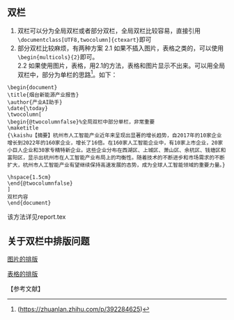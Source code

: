 ## 双栏
1. 双栏可以分为全局双栏或者部分双栏，全局双栏比较容易，直接引用`\documentclass[UTF8,twocolumn]{ctexart}`即可
2. 部分双栏比较麻烦，有两种方案
2.1 如果不插入图片，表格之类的，可以使用`\begin{multicols}{2}`即可。   
2.2 如果使用图片，表格，用2.1的方法，表格和图片显示不出来。可以用全局双栏中，部分为单栏的思路[^1]。如下：    
```
\begin{document}
\title{烟台新能源产业报告}
\author{产业AI助手}
\date{\today}
\twocolumn[
\begin{@twocolumnfalse}%全局双栏中部分单栏，非常重要
\maketitle
{\kaishu【摘要】杭州市人工智能产业近年来呈现出显著的增长趋势，自2017年的10家企业增长到2022年的160家企业，增长了16倍。在160家人工智能企业中，有10家上市企业，20家小巨人企业和30家专精特新企业。这些企业分布在西湖区、上城区、萧山区、余杭区、钱塘区和富阳区，显示出杭州市在人工智能产业布局上的均衡性。随着技术的不断进步和市场需求的不断扩大，杭州市人工智能产业有望继续保持高速发展的态势，成为全球人工智能领域的重要力量。}

\hspace{1.5cm}
\end{@twocolumnfalse}
]
双栏内容
\end{document}
```
该方法详见report.tex

## 关于双栏中排版问题
[图片的排版](https://www.littlewaterdrop.com/cs/latex/figures)

[表格的排版](https://www.littlewaterdrop.com/cs/latex/tables)

【参考文献】
[^1]:(https://zhuanlan.zhihu.com/p/392284625)
